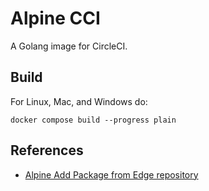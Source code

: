# Alpine CCI

A Golang image for CircleCI.

## Build

For Linux, Mac, and Windows do:

```shell
docker compose build --progress plain
```

## References

 * [Alpine Add Package from Edge repository](https://stackoverflow.com/questions/52899227/alpine-add-package-from-edge-repository)